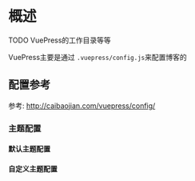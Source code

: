 # 概述

TODO VuePress的工作目录等等

VuePress主要是通过 `.vuepress/config.js`来配置博客的

## 配置参考

参考: http://caibaojian.com/vuepress/config/

### 主题配置

#### 默认主题配置

#### 自定义主题配置

